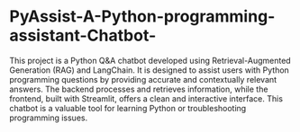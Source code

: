  # PyAssist-A-Python-programming-assistant-Chatbot-

This project is a Python Q&A chatbot developed using Retrieval-Augmented Generation (RAG) and LangChain. It is designed to assist users with Python programming questions by providing accurate and contextually relevant answers. The backend processes and retrieves information, while the frontend, built with Streamlit, offers a clean and interactive interface. This chatbot is a valuable tool for learning Python or troubleshooting programming issues.
